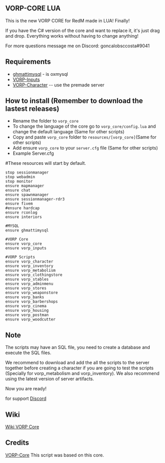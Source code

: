 ## VORP-CORE LUA
This is the new VORP CORE for RedM made in LUA! Finally!

If you have the C# version of the core and want to replace it, it's just drag and drop. Everything works without having to change anything!

For more questions message me on Discord: goncalobsccosta#9041

## Requirements
- [ghmattimysql](https://github.com/VORPCORE/ghmattimysql-oxmysql) - is oxmysql
- [VORP-Inputs](https://github.com/VORPCORE/VORP-Inputs/releases)
- [VORP-Character](https://github.com/VORPCORE/VORP-Character/releases) -- use the premade server

## How to install (Remember to download the lastest releases)
* Rename the folder to ``vorp_core``
* To change the language of the core go to ``vorp_core/config.lua`` and change the default language (Same for other scripts)
* Copy and paste  ``vorp_core`` folder to ``resources/[vorp_core]``(Same for other scripts)
* Add ensure ``vorp_core`` to your ``server.cfg`` file (Same for other scripts)
* Example Server.cfg

#These resources will start by default.
```
stop sessionmanager
stop webadmin
stop monitor
ensure mapmanager
ensure chat
ensure spawnmanager
ensure sessionmanager-rdr3
ensure fivem
#ensure hardcap
ensure rconlog
ensure interiors

#MYSQL
ensure ghmattimysql

#VORP Core
ensure vorp_core
ensure vorp_inputs

#VORP Scripts
ensure vorp_character
ensure vorp_inventory
ensure vorp_metabolism
ensure vorp_clothingstore
ensure vorp_stables
ensure vorp_adminmenu
ensure vorp_stores
ensure vorp_weaponstore
ensure vorp_banks
ensure vorp_barbershops
ensure vorp_cinema
ensure vorp_housing
ensure vorp_postman
ensure vorp_woodcutter
```

## Note

The scripts may have an SQL file, you need to create a database and execute the SQL files.

We recommend to download and add the all the scripts to the server together before creating a character if you are going to test the scripts (Specially for vorp_metabolism and vorp_inventory).
We also recommend using the latest version of server artifacts.

Now you are ready!

for support 
[Discord](https://discord.gg/DHGVAbCj7N)

## Wiki
[Wiki VORP Core](http://docs.vorpcore.com:3000/home)

## Credits
[VORP-Core](https://github.com/VORPCORE/VORP-Core/releases) This script was based on this core.
